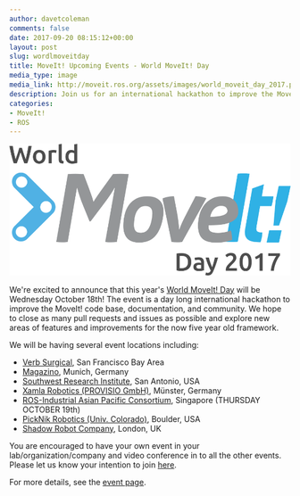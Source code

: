 ```yaml
---
author: davetcoleman
comments: false
date: 2017-09-20 08:15:12+00:00
layout: post
slug: wordlmoveitday
title: MoveIt! Upcoming Events - World MoveIt! Day
media_type: image
media_link: http://moveit.ros.org/assets/images/world_moveit_day_2017.png
description: Join us for an international hackathon to improve the MoveIt! code base, documentation, and community.
categories:
- MoveIt!
- ROS
---
```


<img src="/assets/images/world_moveit_day_2017.png" alt="World MoveIt! Day" style="width: 700px;"/>

We're excited to announce that this year's [World MoveIt! Day](/events/world-moveit-day-2017/) will be Wednesday October 18th! The event is a day long international hackathon to improve the MoveIt! code base, documentation, and community. We hope to close as many pull requests and issues as possible and explore new areas of features and improvements for the now five year old framework.

We will be having several event locations including:

- [Verb Surgical](http://www.verbsurgical.com/), San Francisco Bay Area
- [Magazino](https://www.magazino.eu/), Munich, Germany
- [Southwest Research Institute](http://www.swri.org/ros-industrial), San Antonio, USA
- [Xamla Robotics (PROVISIO GmbH)](http://xamla.com/en/), Münster, Germany
- [ROS-Industrial Asian Pacific Consortium](http://rosindustrial.org/ric-apac/), Singapore (THURSDAY OCTOBER 19th)
- [PickNik Robotics (Univ. Colorado)](http://picknik.ai), Boulder, USA
- [Shadow Robot Company](https://www.shadowrobot.com), London, UK

You are encouraged to have your own event in your lab/organization/company and video conference in to all the other events.  Please let us know your intention to join [here](https://goo.gl/forms/Luia41ONpu1T0JJp2).

For more details, see the [event page](/events/world-moveit-day-2017/).

